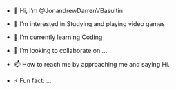 - 👋 Hi, I’m @JonandrewDarrenVBasultin
- 👀 I’m interested in Studying and playing video games
- 🌱 I’m currently learning Coding
- 💞️ I’m looking to collaborate on ...
- 📫 How to reach me by approaching me and saying Hi.
  
- ⚡ Fun fact: ...

<!---
JonandrewDarrenVBasultin/JonandrewDarrenVBasultin is a ✨ special ✨ repository because its `README.md` (this file) appears on your GitHub profile.
You can click the Preview link to take a look at your changes.
--->
